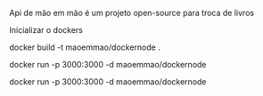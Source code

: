 Api de mão em mão é um projeto open-source para troca de livros

Inicializar o dockers

docker build -t maoemmao/dockernode .

docker run -p 3000:3000 -d maoemmao/dockernode

docker run -p 3000:3000 -d maoemmao/dockernode

